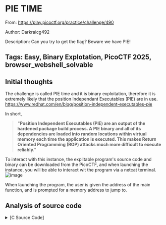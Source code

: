 <h1> PIE TIME </h1>

From: https://play.picoctf.org/practice/challenge/490

Author: Darkraicg492

Description: Can you try to get the flag? Beware we have PIE!

Tags: Easy, Binary Explotation, PicoCTF 2025, browser_webshell_solvable
---

<h2> Initial thoughts </h2>

The challenge is called PIE time and it is binary exploitation, therefore it is extremely likely that the position Independant Executables (PIE) are in use. https://www.redhat.com/en/blog/position-independent-executables-pie

In short,
>__"Position Independent Executables (PIE) are an output of the hardened package build process. A PIE binary and all of its dependencies are loaded into random locations within virtual memory each time the application is executed. This makes Return Oriented Programming (ROP) attacks much more difficult to execute reliably."__

To interact with this instance, the explitable program's source code and binary can be downloaded from the PicoCTF, and when launching the instance, you will be able to interact wit the program via a netcat terminal.
![image](https://github.com/user-attachments/assets/34d62907-22e1-4644-9350-8ac882e2ebd9)

When launching the program, the user is given the address of the main function, and is prompted for a memory address to jump to.


<h2> Analysis of source code </h2>

<details>
<summary>[C Source Code]</summary>
  
```
#include <stdio.h>
#include <stdlib.h>
#include <signal.h>
#include <unistd.h>

void segfault_handler() {
  printf("Segfault Occurred, incorrect address.\n");
  exit(0);
}

int win() {
  FILE *fptr;
  char c;

  printf("You won!\n");
  // Open file
  fptr = fopen("flag.txt", "r");
  if (fptr == NULL)
  {
      printf("Cannot open file.\n");
      exit(0);
  }

  // Read contents from file
  c = fgetc(fptr);
  while (c != EOF)
  {
      printf ("%c", c);
      c = fgetc(fptr);
  }

  printf("\n");
  fclose(fptr);
}

int main() {
  signal(SIGSEGV, segfault_handler);
  setvbuf(stdout, NULL, _IONBF, 0); // _IONBF = Unbuffered

  printf("Address of main: %p\n", &main);

  unsigned long val;
  printf("Enter the address to jump to, ex => 0x12345: ");
  scanf("%lx", &val);
  printf("Your input: %lx\n", val);

  void (*foo)(void) = (void (*)())val;
  foo();
}
```  
</details>

<h2></h2>
